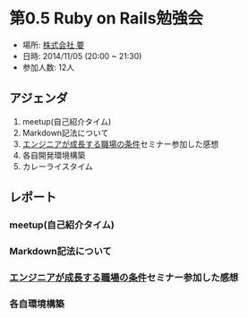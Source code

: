 # 第0.5 Ruby on Rails勉強会
- 場所: [株式会社 要](http://kanamekey.com/)
- 日時: 2014/11/05 (20:00 ~ 21:30)
- 参加人数: 12人

## アジェンダ
1. meetup(自己紹介タイム)
2. Markdown記法について
3. [エンジニアが成長する職場の条件](http://engineer.typemag.jp/article/efair-1101)セミナー参加した感想
4. 各自開発環境構築
5. カレーライスタイム

## レポート
### meetup(自己紹介タイム)

### Markdown記法について

### [エンジニアが成長する職場の条件](http://engineer.typemag.jp/article/efair-1101)セミナー参加した感想

### 各自環境構築


<!--
- 各自環境チェック
	> ruby -v

	> rails -v

	> git --version

	> github のアカウントは？
	> 15分くらい

- meetup(自己紹介タイム)
	> 13人だとして、1人3分(30分くらい)

- Markdown記法について
	> 自己紹介を作成作成してみよう！！
	> Markdown記法の説明
	> 自己紹介の内容
	> Gistに作ってみよう！！

- git/github
	> ogyaaaaa の説明
	> members
	> reports

- [エンジニアが成長する職場の条件]セミナーの紹介
	http://engineer.typemag.jp/article/efair-1101


- Railsチュートリアル読書会(時間があれば・・・)

-->
